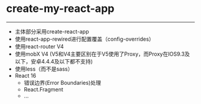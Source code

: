 # create-my-react-app
----
* 主体部分采用create-react-app
* 使用react-app-rewired进行配置覆盖（config-overrides）
* 使用react-router V4
* 使用mobX V4 (V5和V4主要区别在于V5使用了Proxy，而Proxy在IOS9.3及以下，安卓4.4.4及以下都不支持)
* 使用less（而不是sass）
* React 16
    * 错误边界(Error Boundaries)处理
    * React.Fragment
    * ...


